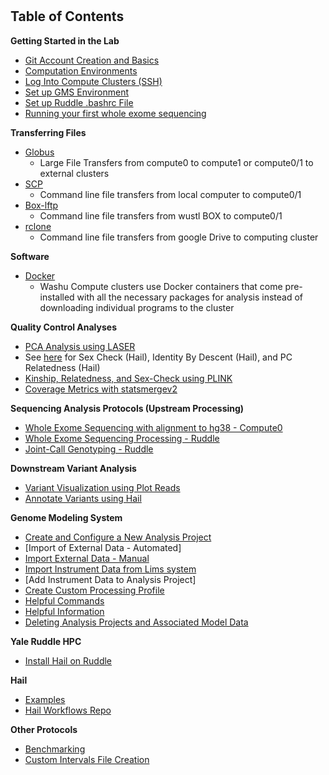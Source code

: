 # 
## Table of Contents
**Getting Started in the Lab**
  * [Git Account Creation and Basics](./getting_started/Git.md "Git")
  * [Computation Environments](./getting_started/computation_environments.md)
  * [Log Into Compute Clusters (SSH)](./getting_started/SSH.md "Logging In (SSH)")
  * [Set up GMS Environment](./getting_started/gms_set_up.md)
  * [Set up Ruddle .bashrc File](./getting_started/set_up_ruddle_bashrc.md)
  * [Running your first whole exome sequencing](./getting_started/first_exome_run.md)

**Transferring Files**
  * [Globus](./transferring_files/Globus.md "Globus")
    * Large File Transfers from compute0 to compute1 or compute0/1 to external clusters
  * [SCP](./transferring_files/SCP.md "SCP")
    * Command line file transfers from local computer to compute0/1
  * [Box-lftp](./transferring_files/box_lftp.md)
    * Command line file transfers from wustl BOX to compute0/1
  * [rclone](./transferring_files/rclone.md)
    * Command line file transfers from google Drive to computing cluster

**Software**
  * [Docker](./tools/Docker.md "Docker")
    * Washu Compute clusters use Docker containers that come pre-installed with all the necessary packages for analysis instead of downloading individual programs to the cluster

**Quality Control Analyses**
  * [PCA Analysis using LASER](./quality_control_analyses/pca_analysis_w_trace.md)
  * See [here](https://github.com/jinlab-washu/Yale.CMG.workflows/blob/master/qc_analyses.md) for Sex Check (Hail), Identity By Descent (Hail), and PC Relatedness (Hail)
  * [Kinship, Relatedness, and Sex-Check using PLINK](./quality_control_analyses/plink_analysis.md)
  * [Coverage Metrics with statsmergev2](./quality_control_analyses/statsmergev2.py)

**Sequencing Analysis Protocols (Upstream Processing)**  
  * [Whole Exome Sequencing with alignment to hg38 - Compute0](./seq_analysis_protocols/whole_exome_compute0.md)
  * [Whole Exome Sequencing Processing - Ruddle](./seq_analysis_protocols/ruddle_exome.md)
  * [Joint-Call Genotyping - Ruddle](./seq_analysis_protocols/joint_call_genotyping_ruddle.md)

**Downstream Variant Analysis**
  * [Variant Visualization using Plot Reads](./downstream_variant_analysis/plot_reads.md)
  * [Annotate Variants using Hail](https://github.com/jinlab-washu/Yale.CMG.workflows/blob/master/hail_pipeline/generate_mt_generic.md)

**Genome Modeling System**
  * [Create and Configure a New Analysis Project](./Genome_Modeling_System/create_analysis_project_GMS.md)
  * [Import of External Data - Automated]
  * [Import External Data - Manual](./Genome_Modeling_System/import_external_data_manually.md)
  * [Import Instrument Data from Lims system](https://github.com/jinlab-washu/Jin-lab.manual/blob/master/Genome_Modeling_System/import_instrument_data_from_lims_system.md)
  * [Add Instrument Data to Analysis Project]
  * [Create Custom Processing Profile](./Genome_Modeling_System/custom_processing_profile.md)
  * [Helpful Commands](./Genome_Modeling_System/gms_commands.md)
  * [Helpful Information](./Genome_Modeling_System/gms_info.md)
  * [Deleting Analysis Projects and Associated Model Data](./Genome_Modeling_System/delete_model_data.md)

**Yale Ruddle HPC**
  * [Install Hail on Ruddle](./yale_ruddle/Hail_Installation.md)

**Hail**
  * [Examples](./hail/examples)
  * [Hail Workflows Repo](https://github.com/jinlab-washu/Yale.CMG.workflows/blob/master)

**Other Protocols**
  * [Benchmarking](./other_protocols/benchmarking_WES.md)
  * [Custom Intervals File Creation](./other_protocols/custom-interval-creation.md)
